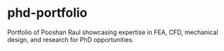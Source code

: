 # phd-portfolio
Portfolio of Pooshan Raul showcasing expertise in FEA, CFD, mechanical design, and research for PhD opportunities.
